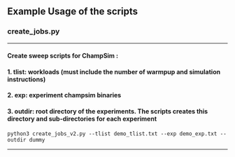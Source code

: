 ## Example Usage of the scripts

### create_jobs.py
---
#### Create sweep scripts for ChampSim :
####    1. tlist: workloads (must include the number of warmpup and simulation instructions)
####    2. exp: experiment champsim binaries
####    3. outdir: root directory of the experiments. The scripts creates this directory and sub-directories for each experiment 


```
python3 create_jobs_v2.py --tlist demo_tlist.txt --exp demo_exp.txt --outdir dummy
```

---
